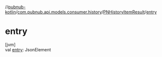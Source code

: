 //[pubnub-kotlin](../../../index.md)/[com.pubnub.api.models.consumer.history](../index.md)/[PNHistoryItemResult](index.md)/[entry](entry.md)

# entry

[jvm]\
val [entry](entry.md): JsonElement
